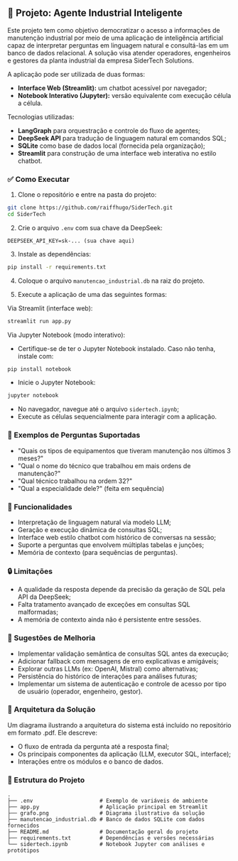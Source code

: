 ## 📌 Projeto: Agente Industrial Inteligente

Este projeto tem como objetivo democratizar o acesso a informações de manutenção industrial por meio de uma aplicação de inteligência artificial capaz de interpretar perguntas em linguagem natural e consultá-las em um banco de dados relacional. A solução visa atender operadores, engenheiros e gestores da planta industrial da empresa SiderTech Solutions.

A aplicação pode ser utilizada de duas formas:

- **Interface Web (Streamlit):** um chatbot acessível por navegador;
- **Notebook Interativo (Jupyter):** versão equivalente com execução célula a célula.

Tecnologias utilizadas:

- **LangGraph** para orquestração e controle do fluxo de agentes;
- **DeepSeek API** para tradução de linguagem natural em comandos SQL;
- **SQLite** como base de dados local (fornecida pela organização);
- **Streamlit** para construção de uma interface web interativa no estilo chatbot.

### ✅ Como Executar

1. Clone o repositório e entre na pasta do projeto:
```bash
git clone https://github.com/raiffhugo/SiderTech.git
cd SiderTech
```

2. Crie o arquivo `.env` com sua chave da DeepSeek:
```env
DEEPSEEK_API_KEY=sk-... (sua chave aqui)
```

3. Instale as dependências:
```bash
pip install -r requirements.txt
```

4. Coloque o arquivo `manutencao_industrial.db` na raiz do projeto.

5. Execute a aplicação de uma das seguintes formas:

Via Streamlit (interface web):
```bash
streamlit run app.py
```

Via Jupyter Notebook (modo interativo):
- Certifique-se de ter o Jupyter Notebook instalado. Caso não tenha, instale com:
```bash
pip install notebook
```
- Inicie o Jupyter Notebook:
```bash
jupyter notebook
```
- No navegador, navegue até o arquivo `sidertech.ipynb`;
- Execute as células sequencialmente para interagir com a aplicação.

### 💬 Exemplos de Perguntas Suportadas

- "Quais os tipos de equipamentos que tiveram manutenção nos últimos 3 meses?"
- "Qual o nome do técnico que trabalhou em mais ordens de manutenção?"
- "Qual técnico trabalhou na ordem 32?"
- "Qual a especialidade dele?" (feita em sequência)

### 🧠 Funcionalidades

- Interpretação de linguagem natural via modelo LLM;
- Geração e execução dinâmica de consultas SQL;
- Interface web estilo chatbot com histórico de conversas na sessão;
- Suporte a perguntas que envolvem múltiplas tabelas e junções;
- Memória de contexto (para sequências de perguntas).

### 🔒 Limitações

- A qualidade da resposta depende da precisão da geração de SQL pela API da DeepSeek;
- Falta tratamento avançado de exceções em consultas SQL malformadas;
- A memória de contexto ainda não é persistente entre sessões.

### 🚀 Sugestões de Melhoria

- Implementar validação semântica de consultas SQL antes da execução;
- Adicionar fallback com mensagens de erro explicativas e amigáveis;
- Explorar outras LLMs (ex: OpenAI, Mistral) como alternativas;
- Persistência do histórico de interações para análises futuras;
- Implementar um sistema de autenticação e controle de acesso por tipo de usuário (operador, engenheiro, gestor).

### 📎 Arquitetura da Solução

Um diagrama ilustrando a arquitetura do sistema está incluído no repositório em formato .pdf. Ele descreve:

- O fluxo de entrada da pergunta até a resposta final;
- Os principais componentes da aplicação (LLM, executor SQL, interface);
- Interações entre os módulos e o banco de dados.

### 📂 Estrutura do Projeto

```plaintext
.
├── .env                     # Exemplo de variáveis de ambiente
├── app.py                   # Aplicação principal em Streamlit
├── grafo.png                # Diagrama ilustrativo da solução
├── manutencao_industrial.db # Banco de dados SQLite com dados fornecidos
├── README.md                # Documentação geral do projeto
├── requirements.txt         # Dependências e versões necessárias
└── sidertech.ipynb          # Notebook Jupyter com análises e protótipos
